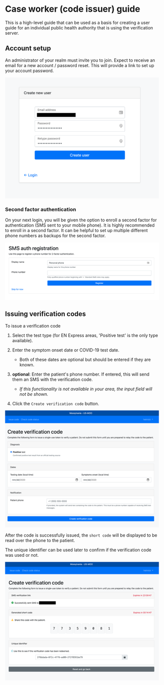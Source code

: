 # Case worker (code issuer) guide

This is a high-level guide that can be used as a basis for creating a user guide
for an individual public health authority that is using the verification server.

## Account setup

An administrator of your realm must invite you to join.
Expect to receive an email for a new account / password reset.
This will provide a link to set up your account password.

![new user](images/users/step02.png "Create a password")

### Second factor authentication

On your next login, you will be given the option to enroll a second factor for authentication (SMS sent to your mobile phone). It is highly recommended to enroll in a second factor. It can be helpful to set up multiple different phone numbers as backups for the second factor.

![new user](images/users/step04.png "second factor")

## Issuing verification codes

To issue a verification code

1. Select the test type (for EN Express areas, 'Positive test' is the only type available).

2. Enter the symptom onset date or COVID-19 test date.

    * Both of these dates are optional but should be entered if they are known.

3. __optional__: Enter the patient's phone number. If entered, this will send them an SMS with the verification code.

    * _If this functionality is not available in your area, the input field will not be shown._

4. Click the `Create verification code` button.

![issue code](images/users/issue01.png "issue code")

After the code is successfully issued, the `short code` will be displayed to be read over the phone to the patient.

The unique identifier can be used later to confirm if the verification code was used or not.

![issue code](images/users/issue02.png "view code")
